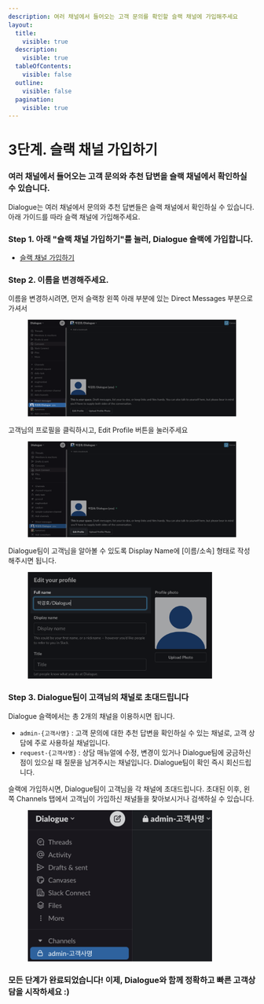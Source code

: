 ```yaml
---
description: 여러 채널에서 들어오는 고객 문의를 확인할 슬랙 채널에 가입해주세요
layout:
  title:
    visible: true
  description:
    visible: true
  tableOfContents:
    visible: false
  outline:
    visible: false
  pagination:
    visible: true
---
```


# 3단계. 슬랙 채널 가입하기

### 여러 채널에서 들어오는 고객 문의와 추천 답변을 슬랙 채널에서 확인하실 수 있습니다.

Dialogue는 여러 채널에서 문의와 추천 답변들은 슬랙 채널에서 확인하실 수 있습니다. 아래 가이드를 따라 슬랙 채널에 가입해주세요.

### Step 1. 아래 "슬랙 채널 가입하기"를 눌러, Dialogue 슬랙에 가입합니다.

* [슬랙 채널 가입하기](https://join.slack.com/t/dialogue-admin/shared\_invite/zt-25tev1nsn-gLgbQtze4ogH84Sw6GcWkQ)

### Step 2. 이름을 변경해주세요.

이름을 변경하시려면, 먼저 슬랙창 왼쪽 아래 부분에 있는 Direct Messages 부분으로 가셔서

<figure><img src="../.gitbook/assets/slack-1-go-dm-area.png" alt=""><figcaption></figcaption></figure>

고객님의 프로필을 클릭하시고, Edit Profile 버튼을 눌러주세요

<figure><img src="../.gitbook/assets/slack-2-press-edit-profile.png" alt=""><figcaption></figcaption></figure>

Dialogue팀이 고객님을 알아볼 수 있도록 Display Name에 \[이름/소속] 형태로 작성해주시면 됩니다.&#x20;

<figure><img src="../.gitbook/assets/slack-3-edit-your-name (1).png" alt="" width="375"><figcaption></figcaption></figure>

### Step 3. Dialogue팀이 고객님의 채널로 초대드립니다

Dialogue 슬랙에서는 총 2개의 채널을 이용하시면 됩니다.

* `admin-{고객사명}` : 고객 문의에 대한 추천 답변을 확인하실 수 있는 채널로, 고객 상담에 주로 사용하실 채널입니다.
* `request-{고객사명}` : 상담 매뉴얼에 수정, 변경이 있거나 Dialogue팀에 궁금하신 점이 있으실 때 질문을 남겨주시는 채널입니다. Dialogue팀이 확인 즉시 회신드립니다.

슬랙에 가입하시면, Dialogue팀이 고객님을 각 채널에 초대드립니다. 초대된 이후, 왼쪽 Channels 탭에서 고객님이 가입하신 채널들을 찾아보시거나 검색하실 수 있습니다.

<figure><img src="../.gitbook/assets/channel-example (1).png" alt="" width="375"><figcaption></figcaption></figure>



### 모든 단계가 완료되었습니다! 이제, Dialogue와 함께 정확하고 빠른 고객상담을 시작하세요 :)



